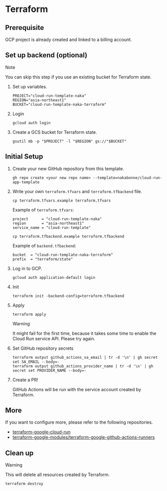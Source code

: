 # Terraform

## Prerequisite

GCP project is already created and linked to a billing account.

## Set up backend (optional)


> [!NOTE]
> You can skip this step if you use an existing bucket for Terraform state.

1. Set up variables.

    ```
    PROJECT="cloud-run-template-naka"
    REGION="asia-northeast1"
    BUCKET="cloud-run-template-naka-terraform"
    ```

1. Login

    ```
    gcloud auth login
    ```

1. Create a GCS bucket for Terraform state.

    ```
    gsutil mb -p "$PROJECT" -l "$REGION" gs://"$BUCKET"
    ```

## Initial Setup

1. Create your new GitHub repository from this template.

    ```
    gh repo create <your new repo name> --template=nakabonne/cloud-run-app-template
    ```

1. Write your own `terraform.tfvars` and `terraform.tfbackend` file.

    ```
    cp terraform.tfvars.example terraform.tfvars
    ```

    Example of `terraform.tfvars`:

    ```
    project      = "cloud-run-template-naka"
    region       = "asia-northeast1"
    service_name = "cloud-run-template"
    ```

    ```
    cp terraform.tfbackend.example terraform.tfbackend
    ```

    Example of `backend.tfbackend`:

    ```
    bucket  = "cloud-run-template-naka-terraform"
    prefix  = "terraform/state"
    ```

1. Log in to GCP.

    ```
    gcloud auth application-default login
    ```

1. Init

    ```
    terraform init -backend-config=terraform.tfbackend
    ```

1. Apply

    ```
    terraform apply
    ```

    > [!WARNING]
    > It might fail for the first time, because it takes some time to enable the Cloud Run service API. Please try again.

1. Set GitHub repository secrets

    ```
    terraform output github_actions_sa_email | tr -d '\n' | gh secret set SA_EMAIL --body=-
    terraform output github_actions_provider_name | tr -d '\n' | gh secret set PROVIDER_NAME --body=-
    ```

1. Create a PR!

    GitHub Actions will be run with the service account created by Terraform.

## More

If you want to configure more, please refer to the following repositories.

- [terraform-google-cloud-run](https://github.com/GoogleCloudPlatform/terraform-google-cloud-run)
- [terraform-google-modules/terraform-google-github-actions-runners](https://github.com/terraform-google-modules/terraform-google-github-actions-runners/tree/v3.1.2/modules/gh-oidc)

## Clean up

> [!WARNING]
> This will delete all resources created by Terraform.

```
terraform destroy
```
